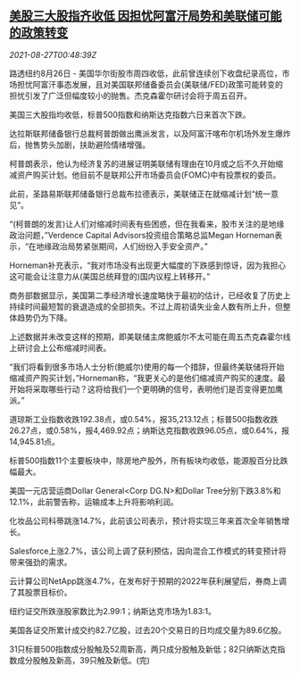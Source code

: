 <!--1630026063000-->
[美股三大股指齐收低 因担忧阿富汗局势和美联储可能的政策转变](https://cn.reuters.com/article/usa-stock-close-0826-thur-idCNKBS2FS01U)
------

<div><i>2021-08-27T00:48:39Z</i></div><p>路透纽约8月26日 - 美国华尔街股市周四收低，此前曾连续创下收盘纪录高位，市场担忧阿富汗事态发展，且对美国联邦储备委员会(美联储/FED)政策可能转变的担忧引发了广泛但幅度较小的抛售。杰克森霍尔研讨会将于周五召开。</p><p>美国三大股指均收低，标普500指数和纳斯达克指数六日来首次下跌。</p><p>达拉斯联邦储备银行总裁柯普朗做出鹰派发言，以及阿富汗喀布尔机场外发生爆炸后，抛售势头加剧，扶助避险情绪增强。</p><p>柯普朗表示，他认为经济复苏的进展证明美联储有理由在10月或之后不久开始缩减资产购买计划。他目前不是联邦公开市场委员会(FOMC)中有投票权的委员。</p><p>此前，圣路易斯联邦储备银行总裁布拉德表示，美联储正在就缩减计划“统一意见”。</p><p>“(柯普朗的发言)让人们对缩减时间表有些困惑，但在我看来，股市关注的是地缘政治问题，”Verdence Capital Advisors投资组合策略总监Megan Horneman表示，“在地缘政治局势紧张期间，人们纷纷入手安全资产。”</p><p>Horneman补充表示，“我对市场没有出现更大幅度的下跌感到惊讶，因为我担心这可能会让注意力从(美国总统拜登的)国内议程上转移开。”</p><p>商务部数据显示，美国第二季经济增长速度略快于最初的估计，已经收复了历史上持续时间最短暂的衰退造成的全部损失。不过上周初请失业金人数有所上升，但整体趋势仍为下降。</p><p>上述数据并未改变这样的预期，即美联储主席鲍威尔不太可能在周五杰克森霍尔线上研讨会上公布缩减时间表。</p><p>“我们将看到很多市场人士分析(鲍威尔)使用的每一个措辞，但最终美联储将开始缩减资产购买计划，”Horneman称，“我更关心的是他们缩减资产购买的速度。最开始将采取哪些行动？这将给我们一个更明确的信号，表明他们是否变得更加鹰派。”</p><p>道琼斯工业指数收跌192.38点，或0.54%，报35,213.12点；标普500指数收跌26.27点，或0.58%，报4,469.92点；纳斯达克指数收跌96.05点，或0.64%，报14,945.81点。</p><p>标普500指数11个主要板块中，除房地产股外，所有板块均收低，能源股百分比跌幅最大。</p><p>美国一元店营运商Dollar General&lt;Corp DG.N&gt;和Dollar Tree分别下跌3.8%和12.1%，此前警告称，运输成本上升将影响利润。</p><p>化妆品公司科蒂跳涨14.7%，此前该公司表示，预计将实现三年来首次全年销售增长。</p><p>Salesforce上涨2.7%，该公司上调了获利预估，因向混合工作模式的转变预计将带来强劲的需求。</p><p>云计算公司NetApp跳涨4.7%，在发布好于预期的2022年获利展望后，券商上调了其股票目标价。</p><p>纽约证交所跌涨股家数比为2.99:1；纳斯达克市场为1.83:1。</p><p>美国各证交所累计成交约82.7亿股，过去20个交易日的日均成交量为89.6亿股。</p><p>31只标普500指数成分股触及52周新高，两只成分股触及新低；82只纳斯达克指数成分股触及新高，39只触及新低。(完)</p>
